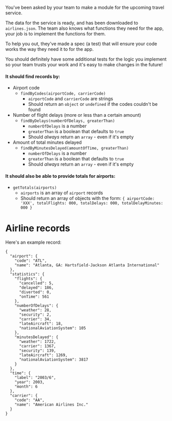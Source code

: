You've been asked by your team to make a module for the upcoming travel service.

The data for the service is ready, and has been downloaded to `airlines.json`. The team also knows what functions they need for the app, your job is to implement the functions for them.

To help you out, they've made a spec (a test) that will ensure your code works the way they need it to for the app.

You should definitely have some additional tests for the logic you implement so your team trusts your work and it's easy to make changes in the future!

#### It should find records by:
- Airport code
  - `findByCodes(airportCode, carrierCode)`
    - `airportCode` and `carrierCode` are strings
    - Should return an `object` or `undefined` if the codes couldn't be found
- Number of flight delays (more or less than a certain amount)
  - `findByDelays(numberOfDelays, greaterThan)`
    - `numberOfDelays` is a number
    - `greaterThan` is a boolean that defaults to `true`
    - Should _always_ return an `array` - even if it's empty
- Amount of total minutes delayed
  - `findByMinutesDelayed(amountOfTime, greaterThan)`
    - `numberOfDelays` is a number
    - `greaterThan` is a boolean that defaults to `true`
    - Should _always_ return an `array` - even if it's empty

#### It should also be able to provide totals for airports:
- `getTotals(airports)`
  - `airports` is an array of `airport` records
  - Should return an array of objects with the form: `{ airportCode: 'XXX', totalFlights: 000, totalDelays: 000, totalDelayMinutes: 000 }`


# Airline records

Here's an example record:

```
{
  "airport": {
    "code": "ATL",
    "name": "Atlanta, GA: Hartsfield-Jackson Atlanta International"
  },
  "statistics": {
    "flights": {
      "cancelled": 5,
      "delayed": 186,
      "diverted": 0,
      "onTime": 561
    },
    "numberOfDelays": {
      "weather": 28,
      "security": 2,
      "carrier": 34,
      "lateAircraft": 18,
      "nationalAviationSystem": 105
    },
    "minutesDelayed": {
      "weather": 1722,
      "carrier": 1367,
      "security": 139,
      "lateAircraft": 1269,
      "nationalAviationSystem": 3817
    }
  },
  "time": {
    "label": "2003/6",
    "year": 2003,
    "month": 6
  },
  "carrier": {
    "code": "AA",
    "name": "American Airlines Inc."
  }
}
```
